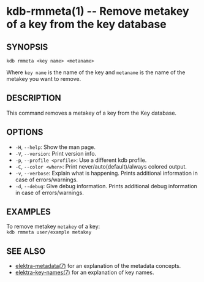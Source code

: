# kdb-rmmeta(1) -- Remove metakey of a key from the key database

## SYNOPSIS

`kdb rmmeta <key name> <metaname>`

Where `key name` is the name of the key and `metaname` is the name of the metakey you want to remove.

## DESCRIPTION

This command removes a metakey of a key from the Key database.

## OPTIONS

- `-H`, `--help`:
  Show the man page.
- `-V`, `--version`:
  Print version info.
- `-p`, `--profile <profile>`:
  Use a different kdb profile.
- `-C`, `--color <when>`:
  Print never/auto(default)/always colored output.
- `-v`, `--verbose`:
  Explain what is happening. Prints additional information in case of errors/warnings.
- `-d`, `--debug`:
  Give debug information. Prints additional debug information in case of errors/warnings.

## EXAMPLES

To remove metakey `metakey` of a key:<br>
`kdb rmmeta user/example metakey`

## SEE ALSO

- [elektra-metadata(7)](elektra-metadata.md) for an explanation of the metadata concepts.
- [elektra-key-names(7)](elektra-key-names.md) for an explanation of key names.
